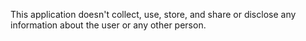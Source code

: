 This application doesn't collect, use, store, and share or disclose any information about the user or any other person.

